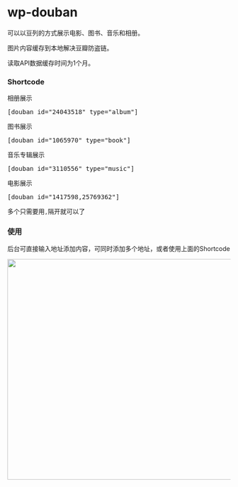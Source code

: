 # wp-douban

可以以豆列的方式展示电影、图书、音乐和相册。

图片内容缓存到本地解决豆瓣防盗链。

读取API数据缓存时间为1个月。
### Shortcode
相册展示
<pre data-type="shortcode">[douban id="24043518" type="album"]</pre>
图书展示
<pre data-type="shortcode">[douban id="1065970" type="book"]</pre>
音乐专辑展示
<pre data-type="shortcode">[douban id="3110556" type="music"]</pre>
电影展示
<pre data-type="shortcode">[douban id="1417598,25769362"]</pre>
多个只需要用<code>,</code>隔开就可以了
### 使用
后台可直接输入地址添加内容，可同时添加多个地址，或者使用上面的Shortcode

<img class="aligncenter" src="https://static.fatesinger.com/wp-douban-ui.jpg" alt="" width="803" height="498" />

